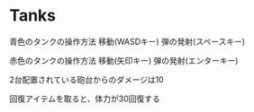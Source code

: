 # Tanks

青色のタンクの操作方法
移動(WASDキー)
弾の発射(スペースキー)

赤色のタンクの操作方法
移動(矢印キー)
弾の発射(エンターキー)

2台配置されている砲台からのダメージは10

回復アイテムを取ると、体力が30回復する
